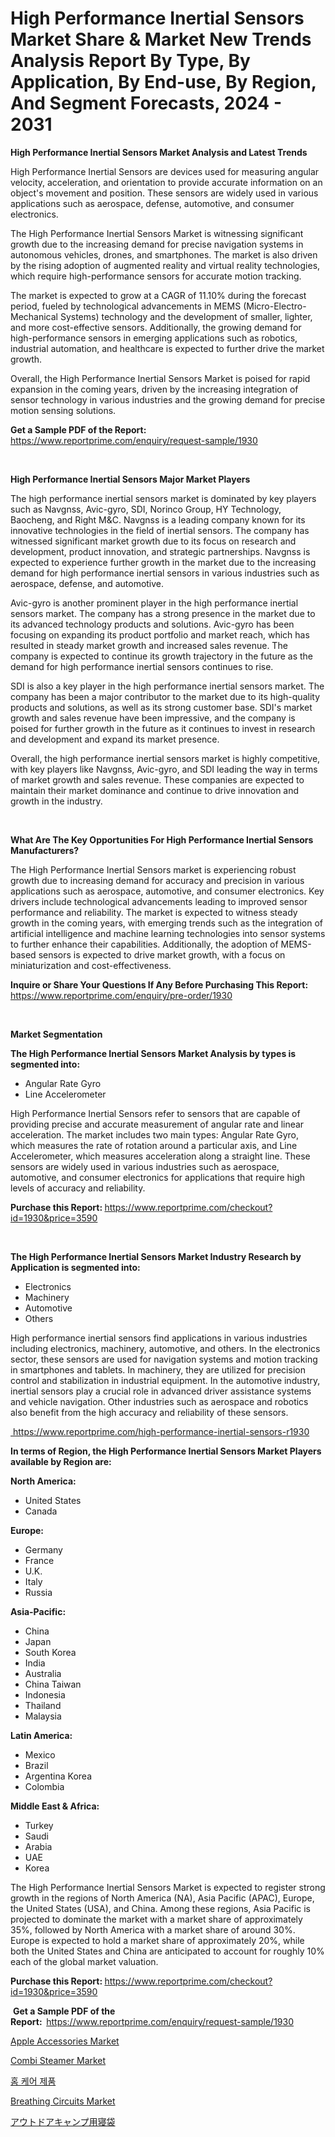<p><h1>High Performance Inertial Sensors Market Share & Market New Trends Analysis Report By Type, By Application, By End-use, By Region, And Segment Forecasts, 2024 - 2031</h1></p><p><strong>High Performance Inertial Sensors Market Analysis and Latest Trends</strong></p>
<p><p>High Performance Inertial Sensors are devices used for measuring angular velocity, acceleration, and orientation to provide accurate information on an object's movement and position. These sensors are widely used in various applications such as aerospace, defense, automotive, and consumer electronics.</p><p>The High Performance Inertial Sensors Market is witnessing significant growth due to the increasing demand for precise navigation systems in autonomous vehicles, drones, and smartphones. The market is also driven by the rising adoption of augmented reality and virtual reality technologies, which require high-performance sensors for accurate motion tracking.</p><p>The market is expected to grow at a CAGR of 11.10% during the forecast period, fueled by technological advancements in MEMS (Micro-Electro-Mechanical Systems) technology and the development of smaller, lighter, and more cost-effective sensors. Additionally, the growing demand for high-performance sensors in emerging applications such as robotics, industrial automation, and healthcare is expected to further drive the market growth.</p><p>Overall, the High Performance Inertial Sensors Market is poised for rapid expansion in the coming years, driven by the increasing integration of sensor technology in various industries and the growing demand for precise motion sensing solutions.</p></p>
<p><strong>Get a Sample PDF of the Report:&nbsp;</strong> <a href="https://www.reportprime.com/enquiry/request-sample/1930">https://www.reportprime.com/enquiry/request-sample/1930</a></p>
<p>&nbsp;</p>
<p><strong>High Performance Inertial Sensors Major Market Players</strong></p>
<p><p>The high performance inertial sensors market is dominated by key players such as Navgnss, Avic-gyro, SDI, Norinco Group, HY Technology, Baocheng, and Right M&C. Navgnss is a leading company known for its innovative technologies in the field of inertial sensors. The company has witnessed significant market growth due to its focus on research and development, product innovation, and strategic partnerships. Navgnss is expected to experience further growth in the market due to the increasing demand for high performance inertial sensors in various industries such as aerospace, defense, and automotive.</p><p>Avic-gyro is another prominent player in the high performance inertial sensors market. The company has a strong presence in the market due to its advanced technology products and solutions. Avic-gyro has been focusing on expanding its product portfolio and market reach, which has resulted in steady market growth and increased sales revenue. The company is expected to continue its growth trajectory in the future as the demand for high performance inertial sensors continues to rise.</p><p>SDI is also a key player in the high performance inertial sensors market. The company has been a major contributor to the market due to its high-quality products and solutions, as well as its strong customer base. SDI's market growth and sales revenue have been impressive, and the company is poised for further growth in the future as it continues to invest in research and development and expand its market presence.</p><p>Overall, the high performance inertial sensors market is highly competitive, with key players like Navgnss, Avic-gyro, and SDI leading the way in terms of market growth and sales revenue. These companies are expected to maintain their market dominance and continue to drive innovation and growth in the industry.</p></p>
<p>&nbsp;</p>
<p><strong>What Are The Key Opportunities For High Performance Inertial Sensors Manufacturers?</strong></p>
<p><p>The High Performance Inertial Sensors market is experiencing robust growth due to increasing demand for accuracy and precision in various applications such as aerospace, automotive, and consumer electronics. Key drivers include technological advancements leading to improved sensor performance and reliability. The market is expected to witness steady growth in the coming years, with emerging trends such as the integration of artificial intelligence and machine learning technologies into sensor systems to further enhance their capabilities. Additionally, the adoption of MEMS-based sensors is expected to drive market growth, with a focus on miniaturization and cost-effectiveness.</p></p>
<p><strong>Inquire or Share Your Questions If Any Before Purchasing This Report:</strong> <a href="https://www.reportprime.com/enquiry/pre-order/1930">https://www.reportprime.com/enquiry/pre-order/1930</a></p>
<p>&nbsp;</p>
<p><strong>Market Segmentation</strong></p>
<p><strong>The High Performance Inertial Sensors Market Analysis by types is segmented into:</strong></p>
<p><ul><li>Angular Rate Gyro</li><li>Line Accelerometer</li></ul></p>
<p><p>High Performance Inertial Sensors refer to sensors that are capable of providing precise and accurate measurement of angular rate and linear acceleration. The market includes two main types: Angular Rate Gyro, which measures the rate of rotation around a particular axis, and Line Accelerometer, which measures acceleration along a straight line. These sensors are widely used in various industries such as aerospace, automotive, and consumer electronics for applications that require high levels of accuracy and reliability.</p></p>
<p><strong>Purchase this Report:&nbsp;</strong><a href="https://www.reportprime.com/checkout?id=1930&price=3590">https://www.reportprime.com/checkout?id=1930&price=3590</a></p>
<p>&nbsp;</p>
<p><strong>The High Performance Inertial Sensors Market Industry Research by Application is segmented into:</strong></p>
<p><ul><li>Electronics</li><li>Machinery</li><li>Automotive</li><li>Others</li></ul></p>
<p><p>High performance inertial sensors find applications in various industries including electronics, machinery, automotive, and others. In the electronics sector, these sensors are used for navigation systems and motion tracking in smartphones and tablets. In machinery, they are utilized for precision control and stabilization in industrial equipment. In the automotive industry, inertial sensors play a crucial role in advanced driver assistance systems and vehicle navigation. Other industries such as aerospace and robotics also benefit from the high accuracy and reliability of these sensors.</p></p>
<p><a href="https://www.reportprime.com/high-performance-inertial-sensors-r1930">&nbsp;https://www.reportprime.com/high-performance-inertial-sensors-r1930</a></p>
<p><strong>In terms of Region, the High Performance Inertial Sensors Market Players available by Region are:</strong></p>
<p>
    <p> <strong> North America: </strong>
        <ul>
            <li>United States</li>
            <li>Canada</li>
        </ul>
        </p> 
    <p> <strong> Europe: </strong>
        <ul>
            <li>Germany</li>
            <li>France</li>
            <li>U.K.</li>
            <li>Italy</li>
            <li>Russia</li>
        </ul>
        </p> 
    <p> <strong> Asia-Pacific: </strong>
        <ul>
            <li>China</li>
            <li>Japan</li>
            <li>South Korea</li>
            <li>India</li>
            <li>Australia</li>
            <li>China Taiwan</li>
            <li>Indonesia</li>
            <li>Thailand</li>
            <li>Malaysia</li>
        </ul>
        </p> 
    <p> <strong> Latin America: </strong>
        <ul>
            <li>Mexico</li>
            <li>Brazil</li>
            <li>Argentina Korea</li>
            <li>Colombia</li>
        </ul>
        </p> 
    <p> <strong> Middle East & Africa: </strong>
        <ul>
            <li>Turkey</li>
            <li>Saudi</li>
            <li>Arabia</li>
            <li>UAE</li>
            <li>Korea</li>
        </ul>
    </p>
    </p>
<p><p>The High Performance Inertial Sensors Market is expected to register strong growth in the regions of North America (NA), Asia Pacific (APAC), Europe, the United States (USA), and China. Among these regions, Asia Pacific is projected to dominate the market with a market share of approximately 35%, followed by North America with a market share of around 30%. Europe is expected to hold a market share of approximately 20%, while both the United States and China are anticipated to account for roughly 10% each of the global market valuation.</p></p>
<p><strong>Purchase this Report: </strong><a href="https://www.reportprime.com/checkout?id=1930&price=3590">https://www.reportprime.com/checkout?id=1930&price=3590</a></p>
<p>&nbsp;<strong>Get a Sample PDF of the Report:&nbsp;&nbsp;</strong><a href="https://www.reportprime.com/enquiry/request-sample/1930">https://www.reportprime.com/enquiry/request-sample/1930</a></p>
<p><strong></strong></p>
<p><p><a href="https://github.com/mbisetmhermsr/Market-Research-Report-List-2/blob/main/apple-accessories-market.md">Apple Accessories Market</a></p><p><a href="https://issuu.com/reportprime-2/docs/combi-steamer-market-size-2030.pptx">Combi Steamer Market</a></p><p><a href="https://github.com/joannescott9078/Market-Research-Report-List-1/blob/main/678313868971.md">홈 케어 제품</a></p><p><a href="https://github.com/cameroneffertz/Market-Research-Report-List-1/blob/main/breathing-circuits-market.md">Breathing Circuits Market</a></p><p><a href="https://github.com/vtbvgl20191192/Market-Research-Report-List-2/blob/main/214606471730.md">アウトドアキャンプ用寝袋</a></p></p>